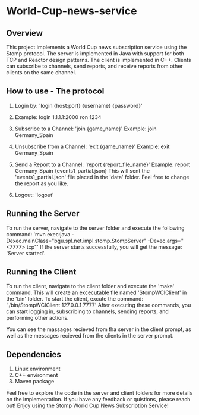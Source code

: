 
# World-Cup-news-service
## Overview
This project implements a World Cup news subscription service using the Stomp protocol. The server is implemented in Java with support for both TCP and Reactor design patterns. The client is implemented in C++. Clients can subscribe to channels, send reports, and receive reports from other clients on the same channel.

## How to use - The protocol
1. Login by: 'login {host:port} {username} {password}'
2. Example: login 1.1.1.1:2000 ron 1234

3. Subscribe to a Channel: 'join {game_name}'
Example: join Germany_Spain

4. Unsubscribe from a Channel: 'exit {game_name}'
Example: exit Germany_Spain

5. Send a Report to a Channel: 'report {report_file_name}'
Example: report Germany_Spain {events1_partial.json}
This will sent the 'events1_partial.json' file placed in the 'data' folder. Feel free to change the report as you like.

7. Logout: 'logout'

## Running the Server
To run the server, navigate to the server folder and execute the following command:
'mvn exec:java -Dexec.mainClass="bgu.spl.net.impl.stomp.StompServer" -Dexec.args="<7777> tcp"'
If the server starts successfully, you will get the message: 'Server started'.

## Running the Client
To run the client, navigate to the client folder and execute the 'make' command.
This will create an excecutable file named 'StompWCIClient' in the 'bin' folder. 
To start the client, excute the command:
'./bin/StompWCIClient 127.0.0.1 7777'
After executing these commands, you can start logging in, subscribing to channels, sending reports, and performing other actions.

You can see the massages recieved from tha server in the client prompt, as well as the messages recieved from the clients in the server prompt. 

## Dependencies
1. Linux environment
2. C++ environment
3. Maven package

Feel free to explore the code in the server and client folders for more details on the implementation.
If you have any feedback or quistions, please reach out!
Enjoy using the Stomp World Cup News Subscription Service!
